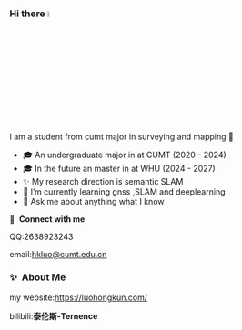 ### Hi there <a href="https://www.gautamkrishnar.com/"><img src="https://media.giphy.com/media/hvRJCLFzcasrR4ia7z/giphy.gif" width="5%"></a>

I am a student from cumt major in surveying and mapping :rofl:

- 🎓 An undergraduate major in  at CUMT (2020 - 2024)
- 🎓 In the future an master in  at WHU (2024 - 2027)
- ✨ My research direction is semantic SLAM
- 🌱 I’m currently learning gnss ,SLAM and deeplearning
- 💬 Ask me about anything what I know
  
  

🔗 &nbsp;**Connect with me**

QQ:2638923243

email:hkluo@cumt.edu.cn

### ✨&nbsp; About Me

my website:https://luohongkun.com/

bilibili:**泰伦斯-Ternence**
